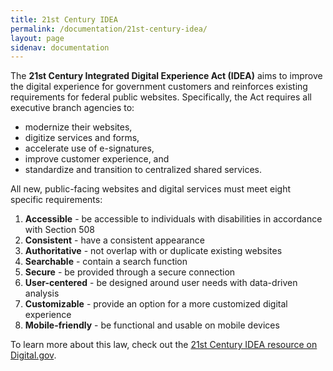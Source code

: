 ```yaml
---
title: 21st Century IDEA
permalink: /documentation/21st-century-idea/
layout: page
sidenav: documentation
---
```



The <b>21st Century Integrated Digital Experience Act (IDEA)</b> aims to improve the digital experience for government customers and reinforces existing requirements for federal public websites. Specifically, the Act requires all executive branch agencies to:

- modernize their websites,
- digitize services and forms,
- accelerate use of e-signatures,
- improve customer experience, and
- standardize and transition to centralized shared services.

All new, public-facing websites and digital services must meet eight specific requirements:

1. **Accessible** - be accessible to individuals with disabilities in accordance with Section 508
2. **Consistent** - have a consistent appearance
3. **Authoritative** - not overlap with or duplicate existing websites
4. **Searchable** - contain a search function
5. **Secure** - be provided through a secure connection
6. **User-centered** - be designed around user needs with data-driven analysis
7. **Customizable** - provide an option for a more customized digital experience
8. **Mobile-friendly** - be functional and usable on mobile devices

To learn more about this law, check out the [21st Century IDEA resource on Digital.gov](https://digital.gov/resources/21st-century-integrated-digital-experience-act/).
